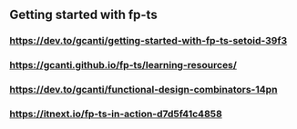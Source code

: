 ## Getting started with fp-ts
### https://dev.to/gcanti/getting-started-with-fp-ts-setoid-39f3
### https://gcanti.github.io/fp-ts/learning-resources/
### https://dev.to/gcanti/functional-design-combinators-14pn
### https://itnext.io/fp-ts-in-action-d7d5f41c4858